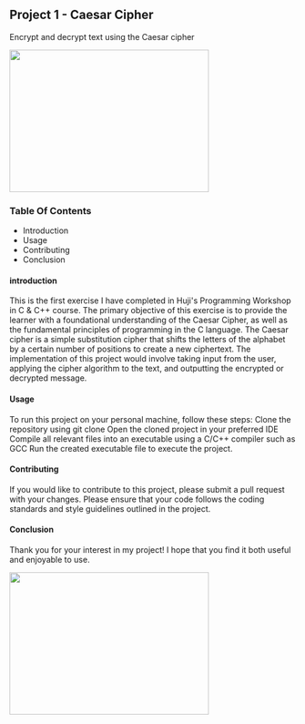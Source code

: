 ## Project 1 - Caesar Cipher
Encrypt and decrypt text using the Caesar cipher 

<img src="https://gkaccess.com/wp-content/uploads/2020/01/Caesar_Cipher_GateKeeper_security_compliance_proximity_authentication_2fa_mfa-scaled.jpg" width= "350" height= "250">

### Table Of Contents
- Introduction
- Usage
- Contributing
- Conclusion

#### introduction
This is the first exercise I have completed in Huji's Programming Workshop in C & C++ course.
The primary objective of this exercise is to provide the learner with a foundational understanding of the Caesar Cipher, as well as the fundamental principles of programming in the C language.
The Caesar cipher is a simple substitution cipher that shifts the letters of the alphabet by a certain number of positions to create a new ciphertext. 
The implementation of this project would involve taking input from the user, applying the cipher algorithm to the text, and outputting the encrypted or decrypted message.

#### Usage
To run this project on your personal machine, follow these steps:
Clone the repository using git clone <url>
Open the cloned project in your preferred IDE
Compile all relevant files into an executable using a C/C++ compiler such as GCC
Run the created executable file to execute the project.

#### Contributing
If you would like to contribute to this project, please submit a pull request with your changes. 
Please ensure that your code follows the coding standards and style guidelines outlined in the project.

#### Conclusion
Thank you for your interest in my project! I hope that you find it both useful and enjoyable to use.

<img src="https://upload.wikimedia.org/wikipedia/commons/thumb/2/2b/Caesar3.svg/1200px-Caesar3.svg.png" width= "350" height= "250">
